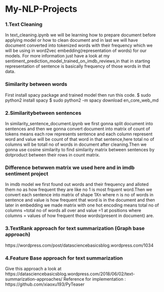 # My-NLP-Projects


<h3>1.Text Cleaning </h3>
In text_cleaning.ipynb we will be learning how to prepare document before applying model or how to clean document and in last we will have document converted into tokenized words with their frequency  which we will be using in word2vec embedding(representation of words) for our models.
For more information just have a look at my sentiment_prediction_model_trained_on_imdb_reviews,in that in starting representation of sentence is basically frequency of those words in that data.

<h3>Similarity between words</h3>
First install spacy package and trained model then run this code.
$ sudo python2 install spacy 
$ sudo python2 -m spacy download en_core_web_md


<h3>2.Similaritybetween sentences </h3>

In similarity_sentence_document.ipynb we first gonna split document into sentences and then we gonna convert document into matrix of count of tokens means each row represents sentence and each column represent word and value will be count of that word in that sentence,here total no of columns will be totall no of words in document after cleaning.Then we gonna use cosine similarity to find similarity matrix between sentences by dotproduct between their rows in count matrix.
<h3>Difference betwwen matrix we used here and in imdb sentiment project</h3>
In imdb model we first found out words and their frequency and alloted them no as how frequent they are like no 1 is most frquent word.Then we convert each sentence into matrix of shape 1Xn where n is no of words in sentence and value is how frequent that word is in the document and then later in embedding we made matrix with one hot encoding means total no of columns =total no of words all over and value =1 at positions where columns = values of how frequent those words(present in document) are. 

<h3>3.TextRank approach for text summarization (Graph base approach)</h3>
<href>https://wordpress.com/post/datasciencebasicsblog.wordpress.com/1034 </href>

<h3>4.Feature Base approach for text summarization </h3>
Give this approach a look at <href>https://datasciencebasicsblog.wordpress.com/2018/06/02/text-summarization-approaches/ </href>
Reference for implementation : <href> https://github.com/xiaoxu193/PyTeaser </href>
